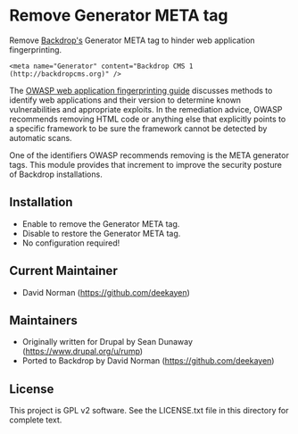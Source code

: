 Remove Generator META tag
=========================

Remove [Backdrop's](https://backdropcms.org/) Generator META tag to hinder web application fingerprinting.

```
<meta name="Generator" content="Backdrop CMS 1 (http://backdropcms.org)" />
```

The [OWASP web application fingerprinting guide](https://www.owasp.org/index.php/Fingerprint_Web_Application_%28OTG-INFO-009%29) discusses methods to identify web applications and their version to determine known vulnerabilities and appropriate exploits. In the remediation advice, OWASP recommends removing HTML code or anything else that explicitly points to a specific framework to be sure the framework cannot be detected by automatic scans.

One of the identifiers OWASP recommends removing is the META generator tags. This module provides that increment to improve the security posture of Backdrop installations.

Installation
------------

* Enable to remove the Generator META tag.
* Disable to restore the Generator META tag.
* No configuration required!

Current Maintainer
------------------

- David Norman (https://github.com/deekayen)

Maintainers
-----------

- Originally written for Drupal by Sean Dunaway (https://www.drupal.org/u/rump)
- Ported to Backdrop by David Norman (https://github.com/deekayen)

License
-------

This project is GPL v2 software. See the LICENSE.txt file in this directory for
complete text.
